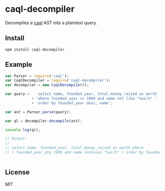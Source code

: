 # caql-decompiler

Decompiles a [caql](https://github.com/kevinswiber/caql) AST into a plaintext query.

## Install

`npm install caql-decompiler`

## Example

```js
var Parser = require('caql');
var CaqlDecompiler = require('caql-decompiler');
var decompiler = new CaqlDecompiler();

var query =   'select name, founded_year, total_money_raised as worth '
            + 'where founded_year >= 1999 and name not like "%air%" '
            + 'order by founded_year desc, name';

var ast = Parser.parse(query);

var ql = decompiler.decompile(ast);

console.log(ql);

// Output:
//
// select name, founded_year, total_money_raised as worth where 
// ( founded_year gte 1999 and name contains "%air%" ) order by founded_year desc name asc
 
```

## License

MIT
